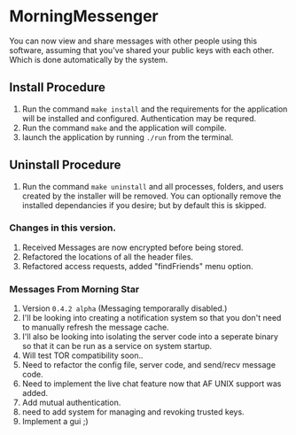 # MorningMessenger
You can now view and share messages with other people using this software, assuming that you've shared your public keys with each other. Which is done automatically by the system.

## Install Procedure
1. Run the command `make install` and the requirements for the application will be installed and configured. Authentication may be requred.
2. Run the command `make` and the application will compile.
3. launch the application by running `./run` from the terminal.

## Uninstall Procedure
1. Run the command `make uninstall` and all processes, folders, and users created by the installer will be removed. You can optionally remove the installed dependancies if you desire; but by default this is skipped.

### Changes in this version.
1. Received Messages are now encrypted before being stored.
2. Refactored the locations of all the header files.
3. Refactored access requests, added "findFriends" menu option.

### Messages From Morning Star
1. Version `0.4.2 alpha` (Messaging temporarally disabled.)
2. I'll be looking into creating a notification system so that you don't need to manually refresh the message cache.
3. I'll also be looking into isolating the server code into a seperate binary so that it can be run as a service on system startup.
4. Will test TOR compatibility soon..
6. Need to refactor the config file, server code, and send/recv message code.
7. Need to implement the live chat feature now that AF UNIX support was added.
8. Add mutual authentication.
9. need to add system for managing and revoking trusted keys.
10. Implement a gui ;)
